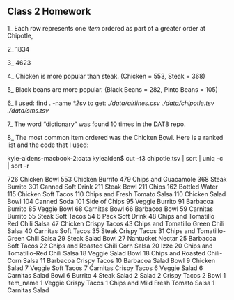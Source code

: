 ## Class 2 Homework 

1_ Each row represents one *item* ordered as part of a greater order at Chipotle,

2_ 1834 

3_ 4623

4_ Chicken is more popular than steak. (Chicken = 553, Steak = 368)

5_ Black beans are more popular. (Black Beans = 282, Pinto Beans = 105)

6_ I used: find . -name *.?sv to get:
	*./data/airlines.csv*
	*./data/chipotle.tsv*
	*./data/sms.tsv*

7_ The word “dictionary” was found 10 times in the DAT8 repo.

8_ The most common item ordered was the Chicken Bowl. Here is a ranked list and the code that I used: 

kyle-aldens-macbook-2:data kylealden$ cut -f3 chipotle.tsv | sort | uniq -c | sort -r

 726 Chicken Bowl
 553 Chicken Burrito
 479 Chips and Guacamole
 368 Steak Burrito
 301 Canned Soft Drink
 211 Steak Bowl
 211 Chips
 162 Bottled Water
 115 Chicken Soft Tacos
 110 Chips and Fresh Tomato Salsa
 110 Chicken Salad Bowl
 104 Canned Soda
 101 Side of Chips
  95 Veggie Burrito
  91 Barbacoa Burrito
  85 Veggie Bowl
  68 Carnitas Bowl
  66 Barbacoa Bowl
  59 Carnitas Burrito
  55 Steak Soft Tacos
  54 6 Pack Soft Drink
  48 Chips and Tomatillo Red Chili Salsa
  47 Chicken Crispy Tacos
  43 Chips and Tomatillo Green Chili Salsa
  40 Carnitas Soft Tacos
  35 Steak Crispy Tacos
  31 Chips and Tomatillo-Green Chili Salsa
  29 Steak Salad Bowl
  27 Nantucket Nectar
  25 Barbacoa Soft Tacos
  22 Chips and Roasted Chili Corn Salsa
  20 Izze
  20 Chips and Tomatillo-Red Chili Salsa
  18 Veggie Salad Bowl
  18 Chips and Roasted Chili-Corn Salsa
  11 Barbacoa Crispy Tacos
  10 Barbacoa Salad Bowl
   9 Chicken Salad
   7 Veggie Soft Tacos
   7 Carnitas Crispy Tacos
   6 Veggie Salad
   6 Carnitas Salad Bowl
   6 Burrito
   4 Steak Salad
   2 Salad
   2 Crispy Tacos
   2 Bowl
   1 item_name
   1 Veggie Crispy Tacos
   1 Chips and Mild Fresh Tomato Salsa
   1 Carnitas Salad
